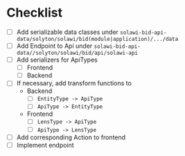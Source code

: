 # Checklist
- [ ] Add serializable data classes under ``` solawi-bid-api-data/solyton/solawi/bid(module|application)/.../data ```
- [ ] Add Endpoint to Api under ```solawi-bid-api-data//solyton/solawi/bid/api/solawi-api ```
- [ ] Add serializers for ApiTypes
  - [ ] Frontend
  - [ ] Backend
- [ ] If necessary, add transform functions to
  - Backend
    - [ ] ```EntityType -> ApiType ```
    - [ ] ```ApiType -> EntityType  ```
  - Frontend 
    - [ ] ```LensType -> ApiType```
    - [ ] ```ApiType -> LensType```
- [ ] Add corresponding Action to frontend
- [ ] Implement endpoint